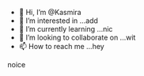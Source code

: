 - 👋 Hi, I’m @Kasmira
- 👀 I’m interested in ...add
- 🌱 I’m currently learning ...nic
- 💞️ I’m looking to collaborate on ...wit
- 📫 How to reach me ...hey

<!---
Kasmic/Kasmic is a ✨ special ✨ repository because its `README.md` (this file) appears on your GitHub profile.
You can click the Preview link to take a look at your changes.
--->
noice
